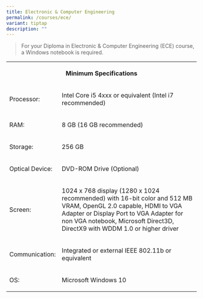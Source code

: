```yaml
---
title: Electronic & Computer Engineering
permalink: /courses/ece/
variant: tiptap
description: ""
---
```

<blockquote>
<p>For your Diploma in Electronic &amp; Computer Engineering (ECE) course,
a Windows notebook is required.</p>
</blockquote>
<table>
<tbody>
<tr>
<th rowspan="1" colspan="2">
<p>Minimum Specifications</p>
</th>
</tr>
<tr>
<td rowspan="1" colspan="1">
<p>Processor:</p>
</td>
<td rowspan="1" colspan="1">
<p>Intel Core i5 4xxx or equivalent (Intel i7 recommended)</p>
</td>
</tr>
<tr>
<td rowspan="1" colspan="1">
<p>RAM:</p>
</td>
<td rowspan="1" colspan="1">
<p>8 GB (16 GB recommended)</p>
</td>
</tr>
<tr>
<td rowspan="1" colspan="1">
<p>Storage:</p>
</td>
<td rowspan="1" colspan="1">
<p>256 GB</p>
</td>
</tr>
<tr>
<td rowspan="1" colspan="1">
<p>Optical Device:</p>
</td>
<td rowspan="1" colspan="1">
<p>DVD-ROM Drive (Optional)</p>
</td>
</tr>
<tr>
<td rowspan="1" colspan="1">
<p>Screen:</p>
</td>
<td rowspan="1" colspan="1">
<p>1024 x 768 display (1280 x 1024 recommended) with 16-bit color and 512
MB VRAM, OpenGL 2.0 capable, HDMI to VGA Adapter or Display Port to VGA
Adapter for non VGA notebook, Microsoft Direct3D, DirectX9 with WDDM 1.0
or higher driver</p>
</td>
</tr>
<tr>
<td rowspan="1" colspan="1">
<p>Communication:</p>
</td>
<td rowspan="1" colspan="1">
<p>Integrated or external IEEE 802.11b or equivalent</p>
</td>
</tr>
<tr>
<td rowspan="1" colspan="1">
<p>OS:</p>
</td>
<td rowspan="1" colspan="1">
<p>Microsoft Windows 10</p>
</td>
</tr>
</tbody>
</table>
<p></p>